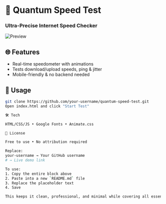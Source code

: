 # 🚀 Quantum Speed Test  
### Ultra-Precise Internet Speed Checker  

![Preview](https://img.icons8.com/fluency/96/000000/speed.png)  

## 🌐 Features  
- Real-time speedometer with animations  
- Tests download/upload speeds, ping & jitter  
- Mobile-friendly & no backend needed  

## 🚀 Usage  
```sh
git clone https://github.com/your-username/quantum-speed-test.git
Open index.html and click "Start Test"

🛠️ Tech

HTML/CSS/JS • Google Fonts • Animate.css

📜 License

Free to use • No attribution required

Replace:
your-username → Your GitHub username
# → Live demo link

To use:
1. Copy the entire block above
2. Paste into a new `README.md` file
3. Replace the placeholder text
4. Save

This keeps it clean, professional, and minimal while covering all essentials. The triple backticks ensure perfect formatting when copied directly to GitHub.
